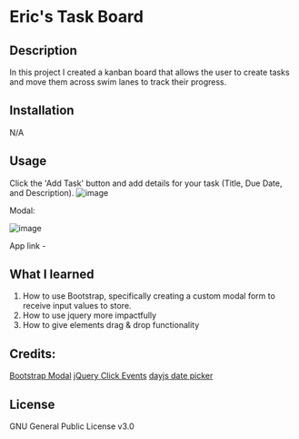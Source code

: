# Eric's Task Board

## Description

In this project I created a kanban board that allows the user to create tasks and move them across swim lanes to track their progress.

## Installation

N/A

## Usage

Click the 'Add Task' button and add details for your task (Title, Due Date, and Description).
![image](https://github.com/ekellogg90/eric-task-board/assets/140920153/d406131e-dc60-4897-a303-89cb96e7c0fb)

Modal:

![image](https://github.com/ekellogg90/eric-task-board/assets/140920153/f04c98e8-010b-45f5-8fa9-b069d1551a47)


App link - 

## What I learned

1. How to use Bootstrap, specifically creating a custom modal form to receive input values to store.
2. How to use jquery more impactfully
3. How to give elements drag & drop functionality
  
## Credits:

[Bootstrap Modal](https://getbootstrap.com/docs/5.3/components/modal/)
[jQuery Click Events](https://api.jquery.com/click/)
[dayjs date picker](https://day.js.org/)

## License

GNU General Public License v3.0


